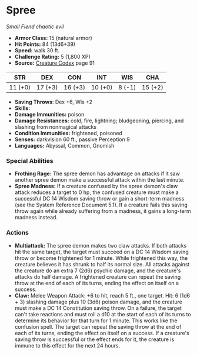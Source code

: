 # Spree

*Small* *Fiend* *chaotic evil*

- **Armor Class:** 15 (natural armor)
- **Hit Points:** 84 (13d6+39)
- **Speed:** walk 30 ft.
- **Challenge Rating:** 5 (1,800 XP)
- **Source:** [Creature Codex](https://koboldpress.com/kpstore/product/creature-codex-for-5th-edition-dnd) page 91

| STR | DEX | CON | INT | WIS | CHA |
| --- | --- | --- | --- | --- | --- |
| 11 (+0) | 17 (+3) | 16 (+3) | 10 (+0) | 8 (-1) | 15 (+2) |

- **Saving Throws**: Dex +6, Wis +2
- **Skills:** 
- **Damage Immunities:** poison
- **Damage Resistances:** cold, fire, lightning; bludgeoning, piercing, and slashing from nonmagical attacks
- **Condition Immunities:** frightened, poisoned
- **Senses:** darkvision 60 ft., passive Perception 9
- **Languages:** Abyssal, Common, Gnomish

### Special Abilities

- **Frothing Rage:** The spree demon has advantage on attacks if it saw another spree demon make a successful attack within the last minute.
- **Spree Madness:** If a creature confused by the spree demon's claw attack reduces a target to 0 hp, the confused creature must make a successful DC 14 Wisdom saving throw or gain a short-term madness (see the System Reference Document 5.1). If a creature fails this saving throw again while already suffering from a madness, it gains a long-term madness instead.

### Actions

- **Multiattack:** The spree demon makes two claw attacks. If both attacks hit the same target, the target must succeed on a DC 14 Wisdom saving throw or become frightened for 1 minute. While frightened this way, the creature believes it has shrunk to half its normal size. All attacks against the creature do an extra 7 (2d6) psychic damage, and the creature's attacks do half damage. A frightened creature can repeat the saving throw at the end of each of its turns, ending the effect on itself on a success.
- **Claw:** Melee Weapon Attack: +6 to hit, reach 5 ft., one target. Hit: 6 (1d6 + 3) slashing damage plus 10 (3d6) poison damage, and the creature must make a DC 14 Constitution saving throw. On a failure, the target can't take reactions and must roll a d10 at the start of each of its turns to determine its behavior for that turn for 1 minute. This works like the confusion spell. The target can repeat the saving throw at the end of each of its turns, ending the effect on itself on a success. If a creature's saving throw is successful or the effect ends for it, the creature is immune to this effect for the next 24 hours.



